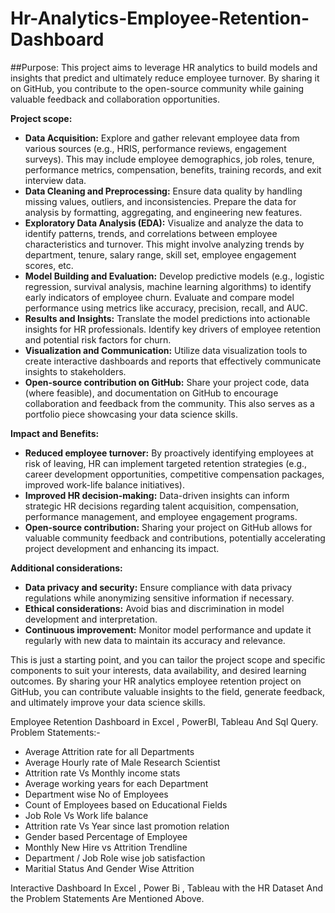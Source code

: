 # Hr-Analytics-Employee-Retention-Dashboard

##Purpose: This project aims to leverage HR analytics to build models and insights that predict and ultimately reduce employee turnover. By sharing it on GitHub, you contribute to the open-source community while gaining valuable feedback and collaboration opportunities.

**Project scope:**

* **Data Acquisition:** Explore and gather relevant employee data from various sources (e.g., HRIS, performance reviews, engagement surveys). This may include employee demographics, job roles, tenure, performance metrics, compensation, benefits, training records, and exit interview data.
* **Data Cleaning and Preprocessing:** Ensure data quality by handling missing values, outliers, and inconsistencies. Prepare the data for analysis by formatting, aggregating, and engineering new features.
* **Exploratory Data Analysis (EDA):** Visualize and analyze the data to identify patterns, trends, and correlations between employee characteristics and turnover. This might involve analyzing trends by department, tenure, salary range, skill set, employee engagement scores, etc.
* **Model Building and Evaluation:** Develop predictive models (e.g., logistic regression, survival analysis, machine learning algorithms) to identify early indicators of employee churn. Evaluate and compare model performance using metrics like accuracy, precision, recall, and AUC.
* **Results and Insights:** Translate the model predictions into actionable insights for HR professionals. Identify key drivers of employee retention and potential risk factors for churn.
* **Visualization and Communication:** Utilize data visualization tools to create interactive dashboards and reports that effectively communicate insights to stakeholders.
* **Open-source contribution on GitHub:** Share your project code, data (where feasible), and documentation on GitHub to encourage collaboration and feedback from the community. This also serves as a portfolio piece showcasing your data science skills.

**Impact and Benefits:**

* **Reduced employee turnover:** By proactively identifying employees at risk of leaving, HR can implement targeted retention strategies (e.g., career development opportunities, competitive compensation packages, improved work-life balance initiatives).
* **Improved HR decision-making:** Data-driven insights can inform strategic HR decisions regarding talent acquisition, compensation, performance management, and employee engagement programs.
* **Open-source contribution:** Sharing your project on GitHub allows for valuable community feedback and contributions, potentially accelerating project development and enhancing its impact.

**Additional considerations:**

* **Data privacy and security:** Ensure compliance with data privacy regulations while anonymizing sensitive information if necessary.
* **Ethical considerations:** Avoid bias and discrimination in model development and interpretation.
* **Continuous improvement:** Monitor model performance and update it regularly with new data to maintain its accuracy and relevance.

This is just a starting point, and you can tailor the project scope and specific components to suit your interests, data availability, and desired learning outcomes. By sharing your HR analytics employee retention project on GitHub, you can contribute valuable insights to the field, generate feedback, and ultimately improve your data science skills.


Employee Retention Dashboard in Excel , PowerBI, Tableau And Sql Query.
Problem Statements:-

- Average Attrition rate for all Departments 
- Average Hourly rate of Male Research Scientist
- Attrition rate Vs Monthly income stats
- Average working years for each Department
- Department wise No of Employees 
- Count of Employees based on Educational Fields
- Job Role Vs Work life balance
- Attrition rate Vs Year since last promotion relation
- Gender based Percentage of Employee
- Monthly New Hire vs Attrition Trendline
- Department / Job Role wise job satisfaction
- Maritial Status And Gender Wise Attrition

Interactive Dashboard In Excel , Power Bi , Tableau with the HR Dataset And the Problem Statements Are Mentioned Above.

